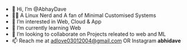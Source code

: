 - 👋 Hi, I’m @AbhayDave
- 🧙‍♂️ A Linux Nerd and A fan of Minimal Customised Systems  
- 👀 I’m interested in Web, Cloud & App
- 🌱 I’m currently learning Web
- 💞️ I’m looking to collaborate on Projects releated to web and ML
- 📫 Reach me at adlove03012004@gmail.com OR Instagram __abhidave__

<!---
AbhayDave/AbhayDave is a ✨ special ✨ repository because its `README.md` (this file) appears on your GitHub profile.
You can click the Preview link to take a look at your changes.
--->

